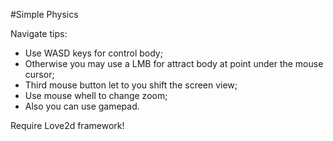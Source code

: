 #Simple Physics

Navigate tips:
 * Use WASD keys for control body;
 * Otherwise you may use a LMB for attract body at point under the mouse cursor;
 * Third mouse button let to you shift the screen view;
 * Use mouse whell to change zoom;
 * Also you can use gamepad.

 Require Love2d framework!
